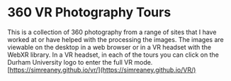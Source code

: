 # 360 VR Photography Tours
This is a collection of 360 photography from a range of sites that I have worked at or have helped with the processing the images. The images are viewable on the desktop in a web browser or in a VR headset with the WebXR library. In a VR headset, in each of the tours you can click on the Durham University logo to enter the full VR mode.  
[https://simreaney.github.io/vr/](https://simreaney.github.io/VR/)
